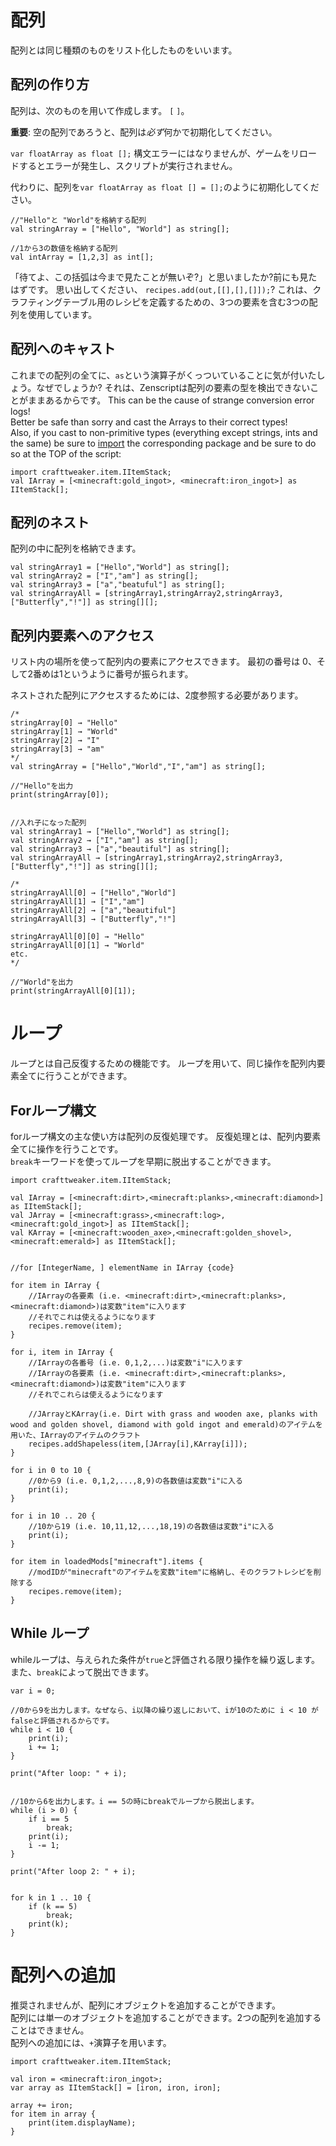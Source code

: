 # 配列

配列とは同じ種類のものをリスト化したものをいいます。

## 配列の作り方

配列は、次のものを用いて作成します。 ```[``` ```]```。

**重要**: 空の配列であろうと、配列は*必ず*何かで初期化してください。

`var floatArray as float [];` 構文エラーにはなりませんが、ゲームをリロードするとエラーが発生し、スクリプトが実行されません。

代わりに、配列を`var floatArray as float [] = [];`のように初期化してください。

```zenscript
//"Hello"と "World"を格納する配列
val stringArray = ["Hello", "World"] as string[];

//1から3の数値を格納する配列
val intArray = [1,2,3] as int[];
```

「待てよ、この括弧は今まで見たことが無いぞ?」と思いましたか?前にも見たはずです。 思い出してください、 ```recipes.add(out,[[],[],[]]);```? これは、クラフティングテーブル用のレシピを定義するための、3つの要素を含む3つの配列を使用しています。

## 配列へのキャスト

これまでの配列の全てに、`as`という演算子がくっついていることに気が付いたしょう。なぜでしょうか? それは、Zenscriptは配列の要素の型を検出できないことがままあるからです。 This can be the cause of strange conversion error logs!  
Better be safe than sorry and cast the Arrays to their correct types!  
Also, if you cast to non-primitive types (everything except strings, ints and the same) be sure to [import](/AdvancedFunctions/Import/) the corresponding package and be sure to do so at the TOP of the script:

```zenscript
import crafttweaker.item.IItemStack;
val IArray = [<minecraft:gold_ingot>, <minecraft:iron_ingot>] as IItemStack[];
```

## 配列のネスト

配列の中に配列を格納できます。

```zenscript
val stringArray1 = ["Hello","World"] as string[];
val stringArray2 = ["I","am"] as string[];
val stringArray3 = ["a","beatuful"] as string[];
val stringArrayAll = [stringArray1,stringArray2,stringArray3,["Butterfly","!"]] as string[][];
```

## 配列内要素へのアクセス

リスト内の場所を使って配列内の要素にアクセスできます。 最初の番号は 0、そして2番めは1というように番号が振られます。

ネストされた配列にアクセスするためには、2度参照する必要があります。

```zenscript
/*
stringArray[0] → "Hello"
stringArray[1] → "World"
stringArray[2] → "I"
stringArray[3] → "am"
*/
val stringArray = ["Hello","World","I","am"] as string[];

//"Hello"を出力
print(stringArray[0]);


//入れ子になった配列
val stringArray1 → ["Hello","World"] as string[];
val stringArray2 → ["I","am"] as string[];
val stringArray3 → ["a","beautiful"] as string[];
val stringArrayAll → [stringArray1,stringArray2,stringArray3,["Butterfly","!"]] as string[][];

/*
stringArrayAll[0] → ["Hello","World"]
stringArrayAll[1] → ["I","am"]
stringArrayAll[2] → ["a","beautiful"]
stringArrayAll[3] → ["Butterfly","!"]

stringArrayAll[0][0] → "Hello"
stringArrayAll[0][1] → "World"
etc.
*/

//"World"を出力
print(stringArrayAll[0][1]);
```

# ループ

ループとは自己反復するための機能です。 ループを用いて、同じ操作を配列内要素全てに行うことができます。

## Forループ構文

forループ構文の主な使い方は配列の反復処理です。 反復処理とは、配列内要素全てに操作を行うことです。  
`break`キーワードを使ってループを早期に脱出することができます。

```zenscript
import crafttweaker.item.IItemStack;

val IArray = [<minecraft:dirt>,<minecraft:planks>,<minecraft:diamond>] as IItemStack[];
val JArray = [<minecraft:grass>,<minecraft:log>,<minecraft:gold_ingot>] as IItemStack[];
val KArray = [<minecraft:wooden_axe>,<minecraft:golden_shovel>,<minecraft:emerald>] as IItemStack[];


//for [IntegerName, ] elementName in IArray {code}

for item in IArray {
    //IArrayの各要素 (i.e. <minecraft:dirt>,<minecraft:planks>,<minecraft:diamond>)は変数"item"に入ります
    //それでこれは使えるようになります
    recipes.remove(item);
}

for i, item in IArray {
    //IArrayの各番号 (i.e. 0,1,2,...)は変数"i"に入ります
    //IArrayの各要素 (i.e. <minecraft:dirt>,<minecraft:planks>,<minecraft:diamond>)は変数"item"に入ります
    //それでこれらは使えるようになります

    //JArrayとKArray(i.e. Dirt with grass and wooden axe, planks with wood and golden shovel, diamond with gold ingot and emerald)のアイテムを用いた、IArrayのアイテムのクラフト
    recipes.addShapeless(item,[JArray[i],KArray[i]]);
}

for i in 0 to 10 {
    //0から9 (i.e. 0,1,2,...,8,9)の各数値は変数"i"に入る
    print(i);
}

for i in 10 .. 20 {
    //10から19 (i.e. 10,11,12,...,18,19)の各数値は変数"i"に入る
    print(i);
}

for item in loadedMods["minecraft"].items {
    //modIDが"minecraft"のアイテムを変数"item"に格納し、そのクラフトレシピを削除する
    recipes.remove(item);
}
```

## While ループ

whileループは、与えられた条件が`true`と評価される限り操作を繰り返します。  
また、`break`によって脱出できます。

```zenscript
var i = 0; 

//0から9を出力します。なぜなら、i以降の繰り返しにおいて、iが10のために i < 10 がfalseと評価されるからです。
while i < 10 {
    print(i); 
    i += 1;
} 

print("After loop: " + i);


//10から6を出力します。i == 5の時にbreakでループから脱出します。
while (i > 0) {
    if i == 5
        break;
    print(i);
    i -= 1;
}

print("After loop 2: " + i);


for k in 1 .. 10 {
    if (k == 5)
        break;
    print(k);
}
```

# 配列への追加

推奨されませんが、配列にオブジェクトを追加することができます。  
配列には単一のオブジェクトを追加することができます。2つの配列を追加することはできません。  
配列への追加には、`+`演算子を用います。

```zenscript
import crafttweaker.item.IItemStack;

val iron = <minecraft:iron_ingot>;
var array as IItemStack[] = [iron, iron, iron];

array += iron;
for item in array {
    print(item.displayName);
}
```